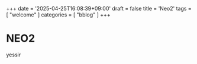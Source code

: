 +++
date = '2025-04-25T16:08:39+09:00'
draft = false
title = 'Neo2'
tags = [ "welcome" ]
categories = [ "bblog" ]
+++

# NEO2

yessir
